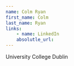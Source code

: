 ```yaml
---
name: Colm Ryan
first_name: Colm
last_name: Ryan
links:
	- name: LinkedIn
	absolutle_url:
---
```

University College Dublin
